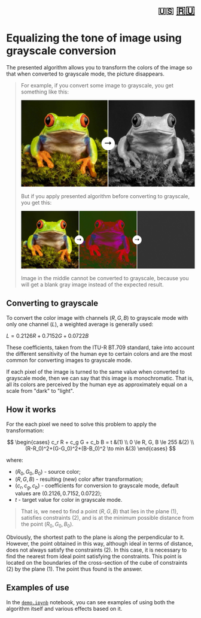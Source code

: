 <h1 align="right">
<code>🇺🇸</code> 
<a href="../RU/info.md">🇷🇺</a>
</h1>

# Equalizing the tone of image using grayscale conversion

The presented algorithm allows you to transform the colors of the image so that when converted to grayscale mode, the picture disappears.

> For example, if you convert some image to grayscale, you get something like this:
> 
> ![grayscale](../assets/grayscale.jpg)
> 
> But if you apply presented algorithm before converting to grayscale, you get this:
> 
> ![example](../assets/example.jpg)
> 
> Image in the middle cannot be converted to grayscale, because you will get a blank gray image instead of the expected result.

## Converting to grayscale

To convert the color image with channels $(R, G, B)$ to grayscale mode with only one channel $(L)$, a weighted average is generally used:

$L=0.2126R + 0.7152G + 0.0722B$

These coefficients, taken from the ITU-R BT.709 standard, take into account the different sensitivity of the human eye to certain colors and are the most common for converting images to grayscale mode.

If each pixel of the image is turned to the same value when converted to grayscale mode, then we can say that this image is monochromatic. That is, all its colors are perceived by the human eye as approximately equal on a scale from "dark" to "light".

## How it works
For the each pixel we need to solve this problem to apply the transformation:

$$
\begin{cases}
c_r R + c_g G + c_b B = t &(1)
\\
0 \le R, G, B \le 255 &(2)
\\
(R-R_0)^2+(G-G_0)^2+(B-B_0)^2 \to min &(3)
\end{cases}
$$

where:
- $(R_0, G_0, B_0)$ - source color;
- $(R, G, B)$ - resulting (new) color after transformation;
- $(c_r, c_g, c_b)$ - coefficients for conversion to grayscale mode, default values are $(0.2126, 0.7152, 0.0722)$;
- $t$ - target value for color in grayscale mode.

> That is, we need to find a point $(R, G, B)$ that lies in the plane $(1)$, satisfies constraints $(2)$, and is at the minimum possible distance from the point $(R_0, G_0, B_0)$.

Obviously, the shortest path to the plane is along the perpendicular to it. However, the point obtained in this way, although ideal in terms of distance, does not always satisfy the constraints $(2)$. In this case, it is necessary to find the nearest from ideal point satisfying the constraints. This point is located on the boundaries of the cross-section of the cube of constraints $(2)$ by the plane $(1)$. The point thus found is the answer.

## Examples of use
In the [`demo.ipynb`](demo.ipynb) notebook, you can see examples of using both the algorithm itself and various effects based on it.